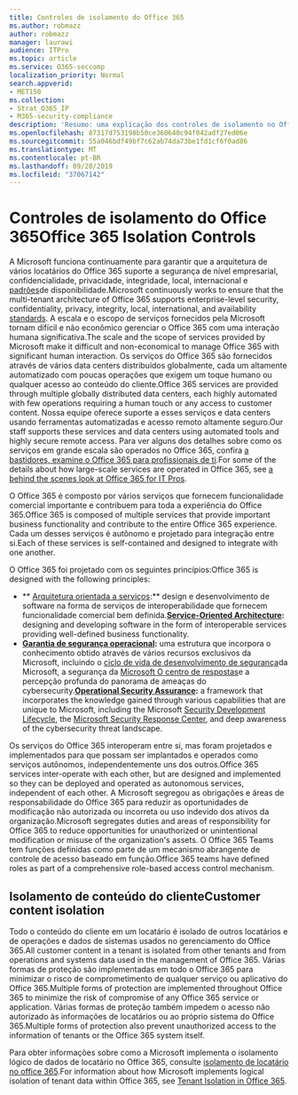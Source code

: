 ```yaml
---
title: Controles de isolamento do Office 365
ms.author: robmazz
author: robmazz
manager: laurawi
audience: ITPro
ms.topic: article
ms.service: O365-seccomp
localization_priority: Normal
search.appverid:
- MET150
ms.collection:
- Strat_O365_IP
- M365-security-compliance
description: 'Resumo: uma explicação dos controles de isolamento no Office 365.'
ms.openlocfilehash: 87317d753198b50ce360640c94f042adf27ed06e
ms.sourcegitcommit: 55a046bdf49bf7c62ab74da73be1fd1cf6f0ad86
ms.translationtype: MT
ms.contentlocale: pt-BR
ms.lasthandoff: 09/20/2019
ms.locfileid: "37067142"
---
```

# <a name="office-365-isolation-controls"></a><span data-ttu-id="cec89-103">Controles de isolamento do Office 365</span><span class="sxs-lookup"><span data-stu-id="cec89-103">Office 365 Isolation Controls</span></span> 

<span data-ttu-id="cec89-104">A Microsoft funciona continuamente para garantir que a arquitetura de vários locatários do Office 365 suporte a segurança de nível empresarial, confidencialidade, privacidade, integridade, local, internacional e [padrões](https://www.microsoft.com/TrustCenter/Compliance?service=Office#Icons)de disponibilidade.</span><span class="sxs-lookup"><span data-stu-id="cec89-104">Microsoft continuously works to ensure that the multi-tenant architecture of Office 365 supports enterprise-level security, confidentiality, privacy, integrity, local, international, and availability [standards](https://www.microsoft.com/TrustCenter/Compliance?service=Office#Icons).</span></span> <span data-ttu-id="cec89-105">A escala e o escopo de serviços fornecidos pela Microsoft tornam difícil e não econômico gerenciar o Office 365 com uma interação humana significativa.</span><span class="sxs-lookup"><span data-stu-id="cec89-105">The scale and the scope of services provided by Microsoft make it difficult and non-economical to manage Office 365 with significant human interaction.</span></span> <span data-ttu-id="cec89-106">Os serviços do Office 365 são fornecidos através de vários data centers distribuídos globalmente, cada um altamente automatizado com poucas operações que exigem um toque humano ou qualquer acesso ao conteúdo do cliente.</span><span class="sxs-lookup"><span data-stu-id="cec89-106">Office 365 services are provided through multiple globally distributed data centers, each highly automated with few operations requiring a human touch or any access to customer content.</span></span> <span data-ttu-id="cec89-107">Nossa equipe oferece suporte a esses serviços e data centers usando ferramentas automatizadas e acesso remoto altamente seguro.</span><span class="sxs-lookup"><span data-stu-id="cec89-107">Our staff supports these services and data centers using automated tools and highly secure remote access.</span></span> <span data-ttu-id="cec89-108">Para ver alguns dos detalhes sobre como os serviços em grande escala são operados no Office 365, confira [a bastidores, examine o Office 365 para profissionais de ti](https://channel9.msdn.com/Events/SharePoint-Conference/2014/SPC202).</span><span class="sxs-lookup"><span data-stu-id="cec89-108">For some of the details about how large-scale services are operated in Office 365, see [a behind the scenes look at Office 365 for IT Pros](https://channel9.msdn.com/Events/SharePoint-Conference/2014/SPC202).</span></span>

<span data-ttu-id="cec89-109">O Office 365 é composto por vários serviços que fornecem funcionalidade comercial importante e contribuem para toda a experiência do Office 365.</span><span class="sxs-lookup"><span data-stu-id="cec89-109">Office 365 is composed of multiple services that provide important business functionality and contribute to the entire Office 365 experience.</span></span> <span data-ttu-id="cec89-110">Cada um desses serviços é autônomo e projetado para integração entre si.</span><span class="sxs-lookup"><span data-stu-id="cec89-110">Each of these services is self-contained and designed to integrate with one another.</span></span>

<span data-ttu-id="cec89-111">O Office 365 foi projetado com os seguintes princípios:</span><span class="sxs-lookup"><span data-stu-id="cec89-111">Office 365 is designed with the following principles:</span></span>

 - <span data-ttu-id="cec89-112">\*\* [Arquitetura orientada a serviços](https://msdn.microsoft.com/library/aa480021.aspx):\*\* design e desenvolvimento de software na forma de serviços de interoperabilidade que fornecem funcionalidade comercial bem definida.</span><span class="sxs-lookup"><span data-stu-id="cec89-112">**[Service-Oriented Architecture](https://msdn.microsoft.com/library/aa480021.aspx):** designing and developing software in the form of interoperable services providing well-defined business functionality.</span></span>
 - <span data-ttu-id="cec89-113">**[Garantia de segurança operacional](http://www.microsoft.com/download/details.aspx?id=40872):** uma estrutura que incorpora o conhecimento obtido através de vários recursos exclusivos da Microsoft, incluindo o [ciclo de vida de desenvolvimento de segurança](https://www.microsoft.com/sdl/default.aspx)da Microsoft, a segurança da [Microsoft O centro de respostas](https://technet.microsoft.com/library/dn440717.aspx)e a percepção profunda do panorama de ameaças do cybersecurity.</span><span class="sxs-lookup"><span data-stu-id="cec89-113">**[Operational Security Assurance](http://www.microsoft.com/download/details.aspx?id=40872):** a framework that incorporates the knowledge gained through various capabilities that are unique to Microsoft, including the Microsoft [Security Development Lifecycle](https://www.microsoft.com/sdl/default.aspx), the [Microsoft Security Response Center](https://technet.microsoft.com/library/dn440717.aspx), and deep awareness of the cybersecurity threat landscape.</span></span>

<span data-ttu-id="cec89-114">Os serviços do Office 365 interoperam entre si, mas foram projetados e implementados para que possam ser implantados e operados como serviços autônomos, independentemente uns dos outros.</span><span class="sxs-lookup"><span data-stu-id="cec89-114">Office 365 services inter-operate with each other, but are designed and implemented so they can be deployed and operated as autonomous services, independent of each other.</span></span> <span data-ttu-id="cec89-115">A Microsoft segregou as obrigações e áreas de responsabilidade do Office 365 para reduzir as oportunidades de modificação não autorizada ou incorreta ou uso indevido dos ativos da organização.</span><span class="sxs-lookup"><span data-stu-id="cec89-115">Microsoft segregates duties and areas of responsibility for Office 365 to reduce opportunities for unauthorized or unintentional modification or misuse of the organization's assets.</span></span> <span data-ttu-id="cec89-116">O Office 365 Teams tem funções definidas como parte de um mecanismo abrangente de controle de acesso baseado em função.</span><span class="sxs-lookup"><span data-stu-id="cec89-116">Office 365 teams have defined roles as part of a comprehensive role-based access control mechanism.</span></span>

## <a name="customer-content-isolation"></a><span data-ttu-id="cec89-117">Isolamento de conteúdo do cliente</span><span class="sxs-lookup"><span data-stu-id="cec89-117">Customer content isolation</span></span>

<span data-ttu-id="cec89-118">Todo o conteúdo do cliente em um locatário é isolado de outros locatários e de operações e dados de sistemas usados no gerenciamento do Office 365.</span><span class="sxs-lookup"><span data-stu-id="cec89-118">All customer content in a tenant is isolated from other tenants and from operations and systems data used in the management of Office 365.</span></span> <span data-ttu-id="cec89-119">Várias formas de proteção são implementadas em todo o Office 365 para minimizar o risco de comprometimento de qualquer serviço ou aplicativo do Office 365.</span><span class="sxs-lookup"><span data-stu-id="cec89-119">Multiple forms of protection are implemented throughout Office 365 to minimize the risk of compromise of any Office 365 service or application.</span></span> <span data-ttu-id="cec89-120">Várias formas de proteção também impedem o acesso não autorizado às informações de locatários ou ao próprio sistema do Office 365.</span><span class="sxs-lookup"><span data-stu-id="cec89-120">Multiple forms of protection also prevent unauthorized access to the information of tenants or the Office 365 system itself.</span></span>

<span data-ttu-id="cec89-121">Para obter informações sobre como a Microsoft implementa o isolamento lógico de dados de locatário no Office 365, consulte [isolamento de locatário no office 365](office-365-tenant-isolation-overview.md).</span><span class="sxs-lookup"><span data-stu-id="cec89-121">For information about how Microsoft implements logical isolation of tenant data within Office 365, see [Tenant Isolation in Office 365](office-365-tenant-isolation-overview.md).</span></span>
